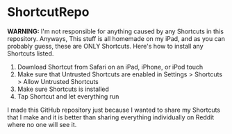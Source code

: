 # ShortcutRepo

**WARNING:** I'm not responsible for anything caused by any Shortcuts in this repository. Anyways, This stuff is all homemade on my iPad, and as you can probably guess, these are ONLY Shortcuts. Here's how to install any Shortcuts listed.

1. Download Shortcut from Safari on an iPad, iPhone, or iPod touch
2. Make sure that Untrusted Shortcuts are enabled in Settings > Shortcuts > Allow Untrusted Shortcuts
3. Make sure Shortcuts is installed
4. Tap Shortcut and let everything run

I made this GitHub repository just because I wanted to share my Shortcuts that I make and it is better than sharing everything individually on Reddit where no one will see it.
